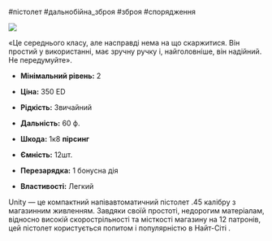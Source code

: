 #пістолет #дальнобійна_зброя #зброя #спорядження

[![](https://static.wikia.nocookie.net/cyberpunk/images/e/ec/Unity_Default.png/revision/latest/scale-to-width-down/350?cb=20220822160102)](https://static.wikia.nocookie.net/cyberpunk/images/e/ec/Unity_Default.png/revision/latest?cb=20220822160102)

«Це середнього класу, але насправді нема на що скаржитися. Він простий у використанні, має зручну ручку і, найголовніше, він надійний. Не передумуйте».

- **Мінімальний рівень:** 2
- **Ціна:** 350 ED
- **Рідкість:** Звичайний

- **Дальність:** 60 ф.
- **Шкода:** 1к8 **пірсинг**
- **Ємність:** 12шт.
- **Перезарядка:** 1 бонусна дія
- **Властивості:** Легкий

Unity — це компактний напівавтоматичний пістолет .45 калібру з магазинним живленням. Завдяки своїй простоті, недорогим матеріалам, відносно високій скорострільності та місткості магазину на 12 патронів, цей пістолет користується попитом і популярністю в Найт-Сіті .